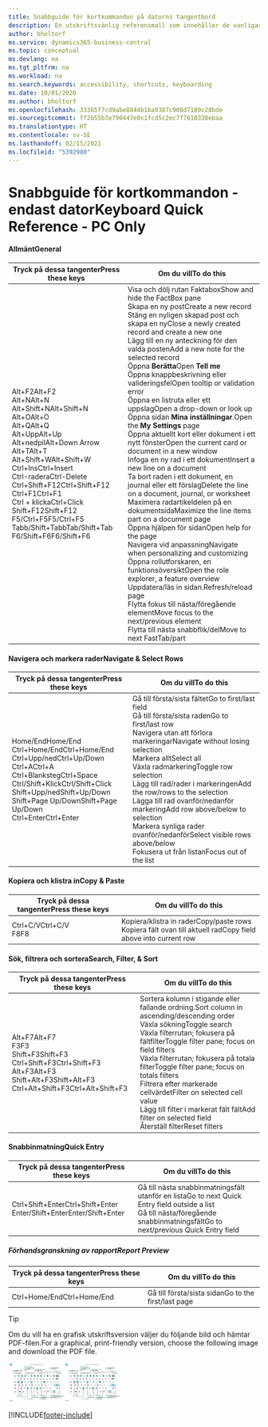 ```yaml
---
title: Snabbguide för kortkommandon på datorns tangentbord
description: En utskriftsvänlig referensmall som innehåller de vanligaste kortkommandona endast för datoranvändare.
author: bholtorf
ms.service: dynamics365-business-central
ms.topic: conceptual
ms.devlang: na
ms.tgt_pltfrm: na
ms.workload: na
ms.search.keywords: accessibility, shortcuts, keyboarding
ms.date: 10/01/2020
ms.author: bholtorf
ms.openlocfilehash: 33365f7cd9abe8844b1ba9387c908d7189c28bde
ms.sourcegitcommit: ff2b55b7e790447e0c1fcd5c2ec7f7610338ebaa
ms.translationtype: HT
ms.contentlocale: sv-SE
ms.lasthandoff: 02/15/2021
ms.locfileid: "5392980"
---
```

# <a name="keyboard-quick-reference---pc-only"></a><span data-ttu-id="ab901-103">Snabbguide för kortkommandon - endast dator</span><span class="sxs-lookup"><span data-stu-id="ab901-103">Keyboard Quick Reference - PC Only</span></span>

#### <a name="general"></a><span data-ttu-id="ab901-104">Allmänt</span><span class="sxs-lookup"><span data-stu-id="ab901-104">General</span></span>

|<span data-ttu-id="ab901-105">Tryck på dessa tangenter</span><span class="sxs-lookup"><span data-stu-id="ab901-105">Press these keys</span></span>|<span data-ttu-id="ab901-106">Om du vill</span><span class="sxs-lookup"><span data-stu-id="ab901-106">To do this</span></span>|  
|-|-|
|<span data-ttu-id="ab901-107">Alt+F2</span><span class="sxs-lookup"><span data-stu-id="ab901-107">Alt+F2</span></span><br /><span data-ttu-id="ab901-108">Alt+N</span><span class="sxs-lookup"><span data-stu-id="ab901-108">Alt+N</span></span><br /><span data-ttu-id="ab901-109">Alt+Shift+N</span><span class="sxs-lookup"><span data-stu-id="ab901-109">Alt+Shift+N</span></span><br /><span data-ttu-id="ab901-110">Alt+O</span><span class="sxs-lookup"><span data-stu-id="ab901-110">Alt+O</span></span><br /><span data-ttu-id="ab901-111">Alt+Q</span><span class="sxs-lookup"><span data-stu-id="ab901-111">Alt+Q</span></span><br /><span data-ttu-id="ab901-112">Alt+Upp</span><span class="sxs-lookup"><span data-stu-id="ab901-112">Alt+Up</span></span><br /><span data-ttu-id="ab901-113">Alt+nedpil</span><span class="sxs-lookup"><span data-stu-id="ab901-113">Alt+Down Arrow</span></span><br /><span data-ttu-id="ab901-114">Alt+T</span><span class="sxs-lookup"><span data-stu-id="ab901-114">Alt+T</span></span><br /><span data-ttu-id="ab901-115">Alt+Shift+W</span><span class="sxs-lookup"><span data-stu-id="ab901-115">Alt+Shift+W</span></span><br /><span data-ttu-id="ab901-116">Ctrl+Ins</span><span class="sxs-lookup"><span data-stu-id="ab901-116">Ctrl+Insert</span></span><br /><span data-ttu-id="ab901-117">Ctrl-radera</span><span class="sxs-lookup"><span data-stu-id="ab901-117">Ctrl-Delete</span></span><br /><span data-ttu-id="ab901-118">Ctrl+Shift+F12</span><span class="sxs-lookup"><span data-stu-id="ab901-118">Ctrl+Shift+F12</span></span><br /><span data-ttu-id="ab901-119">Ctrl+F1</span><span class="sxs-lookup"><span data-stu-id="ab901-119">Ctrl+F1</span></span><br /><span data-ttu-id="ab901-120">Ctrl + klicka</span><span class="sxs-lookup"><span data-stu-id="ab901-120">Ctrl+Click</span></span><br /><span data-ttu-id="ab901-121">Shift+F12</span><span class="sxs-lookup"><span data-stu-id="ab901-121">Shift+F12</span></span><br /><span data-ttu-id="ab901-122">F5/Ctrl+F5</span><span class="sxs-lookup"><span data-stu-id="ab901-122">F5/Ctrl+F5</span></span><br /><span data-ttu-id="ab901-123">Tabb/Shift+Tabb</span><span class="sxs-lookup"><span data-stu-id="ab901-123">Tab/Shift+Tab</span></span><br /><span data-ttu-id="ab901-124">F6/Shift+F6</span><span class="sxs-lookup"><span data-stu-id="ab901-124">F6/Shift+F6</span></span><br />|<span data-ttu-id="ab901-125">Visa och dölj rutan Faktabox</span><span class="sxs-lookup"><span data-stu-id="ab901-125">Show and hide the FactBox pane</span></span><br /><span data-ttu-id="ab901-126">Skapa en ny post</span><span class="sxs-lookup"><span data-stu-id="ab901-126">Create a new record</span></span><br /><span data-ttu-id="ab901-127">Stäng en nyligen skapad post och skapa en ny</span><span class="sxs-lookup"><span data-stu-id="ab901-127">Close a newly created record and create a new one</span></span><br /><span data-ttu-id="ab901-128">Lägg till en ny anteckning för den valda posten</span><span class="sxs-lookup"><span data-stu-id="ab901-128">Add a new note for the selected record</span></span><br /><span data-ttu-id="ab901-129">Öppna **Berätta**</span><span class="sxs-lookup"><span data-stu-id="ab901-129">Open **Tell me**</span></span><br /><span data-ttu-id="ab901-130">Öppna knappbeskrivning eller valideringsfel</span><span class="sxs-lookup"><span data-stu-id="ab901-130">Open tooltip or validation error</span></span><br /><span data-ttu-id="ab901-131">Öppna en listruta eller ett uppslag</span><span class="sxs-lookup"><span data-stu-id="ab901-131">Open a drop-down or look up</span></span><br /><span data-ttu-id="ab901-132">Öppna sidan **Mina inställningar**.</span><span class="sxs-lookup"><span data-stu-id="ab901-132">Open the **My Settings** page</span></span><br /><span data-ttu-id="ab901-133">Öppna aktuellt kort eller dokument i ett nytt fönster</span><span class="sxs-lookup"><span data-stu-id="ab901-133">Open the current card or document in a new window</span></span><br /><span data-ttu-id="ab901-134">Infoga en ny rad i ett dokument</span><span class="sxs-lookup"><span data-stu-id="ab901-134">Insert a new line on a document</span></span><br /><span data-ttu-id="ab901-135">Ta bort raden i ett dokument, en journal eller ett förslag</span><span class="sxs-lookup"><span data-stu-id="ab901-135">Delete the line on a document, journal, or worksheet</span></span><br /><span data-ttu-id="ab901-136">Maximera radartikeldelen på en dokumentsida</span><span class="sxs-lookup"><span data-stu-id="ab901-136">Maximize the line items part on a document page</span></span><br /><span data-ttu-id="ab901-137">Öppna hjälpen för sidan</span><span class="sxs-lookup"><span data-stu-id="ab901-137">Open help for the page</span></span><br /><span data-ttu-id="ab901-138">Navigera vid anpassning</span><span class="sxs-lookup"><span data-stu-id="ab901-138">Navigate when personalizing and customizing</span></span><br /><span data-ttu-id="ab901-139">Öppna rollutforskaren, en funktionsöversikt</span><span class="sxs-lookup"><span data-stu-id="ab901-139">Open the role explorer, a feature overview</span></span><br /><span data-ttu-id="ab901-140">Uppdatera/läs in sidan.</span><span class="sxs-lookup"><span data-stu-id="ab901-140">Refresh/reload page</span></span><br /><span data-ttu-id="ab901-141">Flytta fokus till nästa/föregående element</span><span class="sxs-lookup"><span data-stu-id="ab901-141">Move focus to the next/previous element</span></span><br /><span data-ttu-id="ab901-142">Flytta till nästa snabbflik/del</span><span class="sxs-lookup"><span data-stu-id="ab901-142">Move to next FastTab/part</span></span>|

#### <a name="navigate--select-rows"></a><span data-ttu-id="ab901-143">Navigera och markera rader</span><span class="sxs-lookup"><span data-stu-id="ab901-143">Navigate & Select Rows</span></span>

|<span data-ttu-id="ab901-144">Tryck på dessa tangenter</span><span class="sxs-lookup"><span data-stu-id="ab901-144">Press these keys</span></span>|<span data-ttu-id="ab901-145">Om du vill</span><span class="sxs-lookup"><span data-stu-id="ab901-145">To do this</span></span>|
|-|-|
|<span data-ttu-id="ab901-146">Home/End</span><span class="sxs-lookup"><span data-stu-id="ab901-146">Home/End</span></span><br /><span data-ttu-id="ab901-147">Ctrl+Home/End</span><span class="sxs-lookup"><span data-stu-id="ab901-147">Ctrl+Home/End</span></span> <br /><span data-ttu-id="ab901-148">Ctrl+Upp/ned</span><span class="sxs-lookup"><span data-stu-id="ab901-148">Ctrl+Up/Down</span></span><br /><span data-ttu-id="ab901-149">Ctrl+A</span><span class="sxs-lookup"><span data-stu-id="ab901-149">Ctrl+A</span></span> <br /><span data-ttu-id="ab901-150">Ctrl+Blanksteg</span><span class="sxs-lookup"><span data-stu-id="ab901-150">Ctrl+Space</span></span><br /><span data-ttu-id="ab901-151">Ctrl/Shift+Klick</span><span class="sxs-lookup"><span data-stu-id="ab901-151">Ctrl/Shift+Click</span></span><br /><span data-ttu-id="ab901-152">Shift+Upp/ned</span><span class="sxs-lookup"><span data-stu-id="ab901-152">Shift+Up/Down</span></span><br /><span data-ttu-id="ab901-153">Shift+Page Up/Down</span><span class="sxs-lookup"><span data-stu-id="ab901-153">Shift+Page Up/Down</span></span><br /><span data-ttu-id="ab901-154">Ctrl+Enter</span><span class="sxs-lookup"><span data-stu-id="ab901-154">Ctrl+Enter</span></span>|<span data-ttu-id="ab901-155">Gå till första/sista fältet</span><span class="sxs-lookup"><span data-stu-id="ab901-155">Go to first/last field</span></span><br /><span data-ttu-id="ab901-156">Gå till första/sista raden</span><span class="sxs-lookup"><span data-stu-id="ab901-156">Go to first/last row</span></span><br /><span data-ttu-id="ab901-157">Navigera utan att förlora markeringar</span><span class="sxs-lookup"><span data-stu-id="ab901-157">Navigate without losing selection</span></span><br /><span data-ttu-id="ab901-158">Markera allt</span><span class="sxs-lookup"><span data-stu-id="ab901-158">Select all</span></span><br /><span data-ttu-id="ab901-159">Växla radmarkering</span><span class="sxs-lookup"><span data-stu-id="ab901-159">Toggle row selection</span></span><br /> <span data-ttu-id="ab901-160">Lägg till rad/rader i markeringen</span><span class="sxs-lookup"><span data-stu-id="ab901-160">Add the row/rows to the selection</span></span><br /><span data-ttu-id="ab901-161">Lägga till rad ovanför/nedanför markering</span><span class="sxs-lookup"><span data-stu-id="ab901-161">Add row above/below to selection</span></span><br /><span data-ttu-id="ab901-162">Markera synliga rader ovanför/nedanför</span><span class="sxs-lookup"><span data-stu-id="ab901-162">Select visible rows above/below</span></span> <br /><span data-ttu-id="ab901-163">Fokusera ut från listan</span><span class="sxs-lookup"><span data-stu-id="ab901-163">Focus out of the list</span></span>|

#### <a name="copy--paste"></a><span data-ttu-id="ab901-164">Kopiera och klistra in</span><span class="sxs-lookup"><span data-stu-id="ab901-164">Copy & Paste</span></span>

|<span data-ttu-id="ab901-165">Tryck på dessa tangenter</span><span class="sxs-lookup"><span data-stu-id="ab901-165">Press these keys</span></span>|<span data-ttu-id="ab901-166">Om du vill</span><span class="sxs-lookup"><span data-stu-id="ab901-166">To do this</span></span>|
|-|-|
|<span data-ttu-id="ab901-167">Ctrl+C/V</span><span class="sxs-lookup"><span data-stu-id="ab901-167">Ctrl+C/V</span></span><br /><span data-ttu-id="ab901-168">F8</span><span class="sxs-lookup"><span data-stu-id="ab901-168">F8</span></span>|<span data-ttu-id="ab901-169">Kopiera/klistra in rader</span><span class="sxs-lookup"><span data-stu-id="ab901-169">Copy/paste rows</span></span><br /><span data-ttu-id="ab901-170">Kopiera fält ovan till aktuell rad</span><span class="sxs-lookup"><span data-stu-id="ab901-170">Copy field above into current row</span></span>|

#### <a name="search-filter--sort"></a><span data-ttu-id="ab901-171">Sök, filtrera och sortera</span><span class="sxs-lookup"><span data-stu-id="ab901-171">Search, Filter, & Sort</span></span>

|<span data-ttu-id="ab901-172">Tryck på dessa tangenter</span><span class="sxs-lookup"><span data-stu-id="ab901-172">Press these keys</span></span>|<span data-ttu-id="ab901-173">Om du vill</span><span class="sxs-lookup"><span data-stu-id="ab901-173">To do this</span></span>|
|-|-|
|<span data-ttu-id="ab901-174">Alt+F7</span><span class="sxs-lookup"><span data-stu-id="ab901-174">Alt+F7</span></span><br /><span data-ttu-id="ab901-175">F3</span><span class="sxs-lookup"><span data-stu-id="ab901-175">F3</span></span><br /><span data-ttu-id="ab901-176">Shift+F3</span><span class="sxs-lookup"><span data-stu-id="ab901-176">Shift+F3</span></span><br /><span data-ttu-id="ab901-177">Ctrl+Shift+F3</span><span class="sxs-lookup"><span data-stu-id="ab901-177">Ctrl+Shift+F3</span></span><br /><span data-ttu-id="ab901-178">Alt+F3</span><span class="sxs-lookup"><span data-stu-id="ab901-178">Alt+F3</span></span><br /><span data-ttu-id="ab901-179">Shift+Alt+F3</span><span class="sxs-lookup"><span data-stu-id="ab901-179">Shift+Alt+F3</span></span><br /><span data-ttu-id="ab901-180">Ctrl+Alt+Shift+F3</span><span class="sxs-lookup"><span data-stu-id="ab901-180">Ctrl+Alt+Shift+F3</span></span>|<span data-ttu-id="ab901-181">Sortera kolumn i stigande eller fallande ordning.</span><span class="sxs-lookup"><span data-stu-id="ab901-181">Sort column in ascending/descending order</span></span><br /><span data-ttu-id="ab901-182">Växla sökning</span><span class="sxs-lookup"><span data-stu-id="ab901-182">Toggle search</span></span><br /><span data-ttu-id="ab901-183">Växla filterrutan; fokusera på fältfilter</span><span class="sxs-lookup"><span data-stu-id="ab901-183">Toggle filter pane; focus on field filters</span></span><br /><span data-ttu-id="ab901-184">Växla filterrutan; fokusera på totala filter</span><span class="sxs-lookup"><span data-stu-id="ab901-184">Toggle filter pane; focus on totals filters</span></span><br /><span data-ttu-id="ab901-185">Filtrera efter markerade cellvärdet</span><span class="sxs-lookup"><span data-stu-id="ab901-185">Filter on selected cell value</span></span><br /><span data-ttu-id="ab901-186">Lägg till filter i markerat fält fält</span><span class="sxs-lookup"><span data-stu-id="ab901-186">Add filter on selected field</span></span><br /><span data-ttu-id="ab901-187">Återställ filter</span><span class="sxs-lookup"><span data-stu-id="ab901-187">Reset filters</span></span>|

#### <a name="quick-entry"></a><span data-ttu-id="ab901-188">Snabbinmatning</span><span class="sxs-lookup"><span data-stu-id="ab901-188">Quick Entry</span></span>

|<span data-ttu-id="ab901-189">Tryck på dessa tangenter</span><span class="sxs-lookup"><span data-stu-id="ab901-189">Press these keys</span></span>|<span data-ttu-id="ab901-190">Om du vill</span><span class="sxs-lookup"><span data-stu-id="ab901-190">To do this</span></span>|
|-|-|
|<span data-ttu-id="ab901-191">Ctrl+Shift+Enter</span><span class="sxs-lookup"><span data-stu-id="ab901-191">Ctrl+Shift+Enter</span></span><br /><span data-ttu-id="ab901-192">Enter/Shift+Enter</span><span class="sxs-lookup"><span data-stu-id="ab901-192">Enter/Shift+Enter</span></span>|<span data-ttu-id="ab901-193">Gå till nästa snabbinmatningsfält utanför en lista</span><span class="sxs-lookup"><span data-stu-id="ab901-193">Go to next Quick Entry field outside a list</span></span><br /><span data-ttu-id="ab901-194">Gå till nästa/föregående snabbinmatningsfält</span><span class="sxs-lookup"><span data-stu-id="ab901-194">Go to next/previous Quick Entry field</span></span>|

##### <a name="report-preview"></a><span data-ttu-id="ab901-195">Förhandsgranskning av rapport</span><span class="sxs-lookup"><span data-stu-id="ab901-195">Report Preview</span></span>

|<span data-ttu-id="ab901-196">Tryck på dessa tangenter</span><span class="sxs-lookup"><span data-stu-id="ab901-196">Press these keys</span></span>|<span data-ttu-id="ab901-197">Om du vill</span><span class="sxs-lookup"><span data-stu-id="ab901-197">To do this</span></span>|
|-|-|
|<span data-ttu-id="ab901-198">Ctrl+Home/End</span><span class="sxs-lookup"><span data-stu-id="ab901-198">Ctrl+Home/End</span></span>|<span data-ttu-id="ab901-199">Gå till första/sista sidan</span><span class="sxs-lookup"><span data-stu-id="ab901-199">Go to the first/last page</span></span>|

> [!TIP]
> <span data-ttu-id="ab901-200">Om du vill ha en grafisk utskriftsversion väljer du följande bild och hämtar PDF-filen.</span><span class="sxs-lookup"><span data-stu-id="ab901-200">For a graphical, print-friendly version, choose the following image and download the PDF file.</span></span>
>
> <span data-ttu-id="ab901-201">[![Ikon som öppnar en PDF-fil](media/keyboard_shortcut_inline.png)](media/keyboard_shortcuts.pdf)</span><span class="sxs-lookup"><span data-stu-id="ab901-201">[![Icon that opens a PDF](media/keyboard_shortcut_inline.png)](media/keyboard_shortcuts.pdf)</span></span>


[!INCLUDE[footer-include](includes/footer-banner.md)]